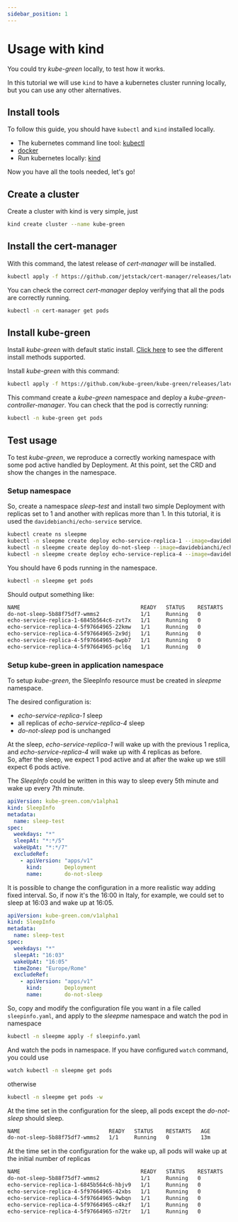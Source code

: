 ```yaml
---
sidebar_position: 1
---
```


# Usage with kind

You could try *kube-green* locally, to test how it works.

In this tutorial we will use `kind` to have a kubernetes cluster running locally, but you can use any other alternatives.

## Install tools

To follow this guide, you should have `kubectl` and `kind` installed locally.

- The kubernetes command line tool: [kubectl](https://kubernetes.io/docs/tasks/tools/#kubectl)
- [docker](https://docs.docker.com/get-docker/)
- Run kubernetes locally: [kind](https://kind.sigs.k8s.io/docs/user/quick-start/#installation)

Now you have all the tools needed, let's go!

## Create a cluster

Create a cluster with kind is very simple, just

```bash
kind create cluster --name kube-green
```

## Install the cert-manager

With this command, the latest release of *cert-manager* will be installed.

```bash
kubectl apply -f https://github.com/jetstack/cert-manager/releases/latest/download/cert-manager.yaml
```

You can check the correct *cert-manager* deploy verifying that all the pods are correctly running.

```bash
kubectl -n cert-manager get pods
```

## Install kube-green

Install *kube-green* with default static install. [Click here](../install.md) to see the different install methods supported.

Install *kube-green* with this command:

```bash
kubectl apply -f https://github.com/kube-green/kube-green/releases/latest/download/kube-green.yaml
```

This command create a *kube-green* namespace and deploy a *kube-green-controller-manager*.
You can check that the pod is correctly running:

```bash
kubectl -n kube-green get pods
```

## Test usage

To test *kube-green*, we reproduce a correctly working namespace with some pod active handled by Deployment.
At this point, set the CRD and show the changes in the namespace.

### Setup namespace

So, create a namespace *sleep-test* and install two simple Deployment with replicas set to 1 and another with replicas more than 1.
In this tutorial, it is used the `davidebianchi/echo-service` service.

```bash
kubectl create ns sleepme
kubectl -n sleepme create deploy echo-service-replica-1 --image=davidebianchi/echo-service
kubectl -n sleepme create deploy do-not-sleep --image=davidebianchi/echo-service
kubectl -n sleepme create deploy echo-service-replica-4 --image=davidebianchi/echo-service --replicas 4
```

You should have 6 pods running in the namespace.

```bash
kubectl -n sleepme get pods
```

Should output something like:

```markdown
NAME                                      READY   STATUS    RESTARTS   AGE
do-not-sleep-5b88f75df7-wmms2             1/1     Running   0          107s
echo-service-replica-1-6845b564c6-zvt7x   1/1     Running   0          102s
echo-service-replica-4-5f97664965-22kmw   1/1     Running   0          115s
echo-service-replica-4-5f97664965-2x9dj   1/1     Running   0          115s
echo-service-replica-4-5f97664965-6wpb7   1/1     Running   0          115s
echo-service-replica-4-5f97664965-pcl6q   1/1     Running   0          115s
```

### Setup kube-green in application namespace

To setup *kube-green*, the SleepInfo resource must be created in *sleepme* namespace.

The desired configuration is:

- *echo-service-replica-1* sleep
- all replicas of *echo-service-replica-4* sleep
- *do-not-sleep* pod is unchanged

At the sleep, *echo-service-replica-1* will wake up with the previous 1 replica, and *echo-service-replica-4* will wake up with 4 replicas as before.  
So, after the sleep, we expect 1 pod active and at after the wake up we still expect 6 pods active.

The *SleepInfo* could be written in this way to sleep every 5th minute and wake up every 7th minute.

```yaml
apiVersion: kube-green.com/v1alpha1
kind: SleepInfo
metadata:
  name: sleep-test
spec:
  weekdays: "*"
  sleepAt: "*:*/5"
  wakeUpAt: "*:*/7"
  excludeRef:
    - apiVersion: "apps/v1"
      kind:       Deployment
      name:       do-not-sleep
```

It is possible to change the configuration in a more realistic way adding fixed interval. So, if now it's the 16:00 in Italy, for example, we could set to sleep at 16:03 and wake up at 16:05.

```yaml
apiVersion: kube-green.com/v1alpha1
kind: SleepInfo
metadata:
  name: sleep-test
spec:
  weekdays: "*"
  sleepAt: "16:03"
  wakeUpAt: "16:05"
  timeZone: "Europe/Rome"
  excludeRef:
    - apiVersion: "apps/v1"
      kind:       Deployment
      name:       do-not-sleep
```

So, copy and modify the configuration file you want in a file called `sleepinfo.yaml`, and apply to the *sleepme* namespace and watch the pod in namespace

```bash
kubectl -n sleepme apply -f sleepinfo.yaml
```

And watch the pods in namespace. If you have configured `watch` command, you could use

```bash
watch kubectl -n sleepme get pods
```

otherwise

```bash
kubectl -n sleepme get pods -w
```

At the time set in the configuration for the sleep, all pods except the *do-not-sleep* should sleep. 

```markdown
NAME                            READY   STATUS    RESTARTS   AGE
do-not-sleep-5b88f75df7-wmms2   1/1     Running   0          13m
```

At the time set in the configuration for the wake up, all pods will wake up at the initial number of replicas

```markdown
NAME                                      READY   STATUS    RESTARTS   AGE
do-not-sleep-5b88f75df7-wmms2             1/1     Running   0          16m
echo-service-replica-1-6845b564c6-hbjv9   1/1     Running   0          92s
echo-service-replica-4-5f97664965-42xbs   1/1     Running   0          92s
echo-service-replica-4-5f97664965-9wbqn   1/1     Running   0          92s
echo-service-replica-4-5f97664965-c4kzf   1/1     Running   0          92s
echo-service-replica-4-5f97664965-n72tr   1/1     Running   0          92s
```
